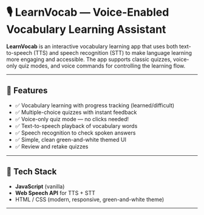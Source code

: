 # 🎙️ LearnVocab — Voice-Enabled Vocabulary Learning Assistant

**LearnVocab** is an interactive vocabulary learning app that uses both text-to-speech (TTS) and speech recognition (STT) to make language learning more engaging and accessible. The app supports classic quizzes, voice-only quiz modes, and voice commands for controlling the learning flow.

---

## 🚀 Features

- ✅ Vocabulary learning with progress tracking (learned/difficult)
- ✅ Multiple-choice quizzes with instant feedback
- ✅ Voice-only quiz mode — no clicks needed!
- ✅ Text-to-speech playback of vocabulary words
- ✅ Speech recognition to check spoken answers
- ✅ Simple, clean green-and-white themed UI
- ✅ Review and retake quizzes

---

## 🎯 Tech Stack

- **JavaScript** (vanilla)
- **Web Speech API** for TTS + STT
- HTML / CSS (modern, responsive, green-and-white theme)

---


